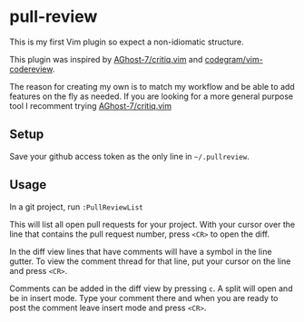 pull-review
===========

This is my first Vim plugin so expect a non-idiomatic structure.

This plugin was inspired by [AGhost-7/critiq.vim][] and [codegram/vim-codereview][].

The reason for creating my own is to match my workflow and be able to add features on the fly as needed.  If you are looking for a more general purpose tool I recomment trying [AGhost-7/critiq.vim][]

Setup
-----

Save your github access token as the only line in `~/.pullreview`.

Usage
-----

In a git project, run `:PullReviewList`

This will list all open pull requests for your project.  With your cursor over the line that contains the pull request number, press `<CR>` to open the diff.

In the diff view lines that have comments will have a symbol in the line gutter.  To view the comment thread for that line, put your cursor on the line and press `<CR>`.

Comments can be added in the diff view by pressing `c`.  A split will open and be in insert mode.  Type your comment there and when you are ready to post the comment leave insert mode and press `<CR>`.

[AGhost-7/critiq.vim]: https://github.com/AGhost-7/critiq.vim
[codegram/vim-codereview]: https://github.com/codegram/vim-codereview

